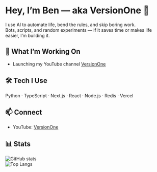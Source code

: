 # Hey, I’m Ben — aka VersionOne 👋

I use AI to automate life, bend the rules, and skip boring work.  
Bots, scripts, and random experiments — if it saves time or makes life easier, I’m building it.

## 🚀 What I’m Working On
- Launching my YouTube channel [VersionOne](https://youtube.com/@versiononedev)

## 🛠 Tech I Use
Python · TypeScript · Next.js · React · Node.js · Redis · Vercel

## 📫 Connect
- YouTube: [VersionOne](https://youtube.com/@versiononedev)  

## 📊 Stats
![GitHub stats](https://github-readme-stats.vercel.app/api?username=YOURUSERNAME&show_icons=true&theme=radical)  
![Top Langs](https://github-readme-stats.vercel.app/api/top-langs/?username=YOURUSERNAME&layout=compact&theme=radical)
